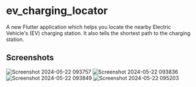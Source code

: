 # ev_charging_locator

A new Flutter application which helps you locate the nearby Electric Vehicle's (EV) charging station. 
It also tells the shortest path to the charging station.

## Screenshots

![Screenshot 2024-05-22 093757](https://github.com/GisoreB/ev_charging_locator-master/assets/144854877/6032285f-07d3-4655-9220-0c60ae0cfcca)
![Screenshot 2024-05-22 093836](https://github.com/GisoreB/ev_charging_locator-master/assets/144854877/d9c60cba-3eed-435f-acbf-0fd404a6a7b0)
![Screenshot 2024-05-22 093849](https://github.com/GisoreB/ev_charging_locator-master/assets/144854877/edc90395-347d-45a5-8333-66ed76a95a56)
![Screenshot 2024-05-22 095203](https://github.com/GisoreB/ev_charging_locator-master/assets/144854877/297660b4-8ce8-4e20-bef2-798a21b8beae)
